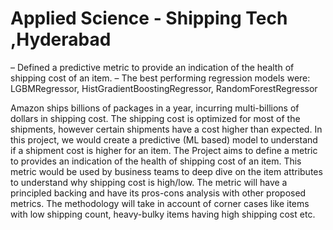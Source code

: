 # Applied Science - Shipping Tech ,Hyderabad

– Defined a predictive metric to provide an indication of the health of shipping cost of an item.
– The best performing regression models were: LGBMRegressor, HistGradientBoostingRegressor, RandomForestRegressor

Amazon ships billions of packages in a year, incurring multi-billions of
dollars in shipping cost. The shipping cost is optimized for most of the
shipments, however certain shipments have a cost higher than expected. In
this project, we would create a predictive (ML based) model to understand
if a shipment cost is higher for an item. The Project aims to define a metric
to provides an indication of the health of shipping cost of an item. This
metric would be used by business teams to deep dive on the item attributes
to understand why shipping cost is high/low. The metric will have a
principled backing and have its pros-cons analysis with other proposed
metrics. The methodology will take in account of corner cases like items
with low shipping count, heavy-bulky items having high shipping cost etc.




